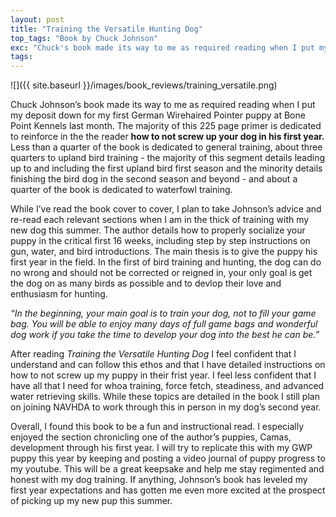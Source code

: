 ```yaml
---
layout: post
title: "Training the Versatile Hunting Dog"
top_tags: "Book by Chuck Johnson"
exc: "Chuck's book made its way to me as required reading when I put my deposit down for my first German Wirehaired Pointer puppy at Bone Point Kennels last month. This book will guide my first year puppy training and expectations for the field, it has gotten me even more excited at the prospect of picking up my new pup this summer."
tags:
---
```


![]({{ site.baseurl }}/images/book_reviews/training_versatile.png)


Chuck Johnson’s book made its way to me as required reading when I put my deposit down for my first German Wirehaired Pointer puppy at Bone Point Kennels last month. The majority of this 225 page primer is dedicated to reinforce in the the reader **how to not screw up your dog in his first year.** Less than a quarter of the book is dedicated to general training, about three quarters to upland bird training - the majority of this segment details leading up to and including the first upland bird first season and the minority details finishing the bird dog in the second season and beyond - and about a quarter of the book is dedicated to waterfowl training. 

While I’ve read the book cover to cover, I plan to take Johnson’s advice and re-read each relevant sections when I am in the thick of training with my new dog this summer. The author details how to properly socialize your puppy in the critical first 16 weeks, including step by step instructions on gun, water, and bird introductions. The main thesis is to give the puppy his first year in the field. In the first of bird training and hunting, the dog can do no wrong and should not be corrected or reigned in, your only goal is get the dog on as many birds as possible and to devlop their love and enthusiasm for hunting. 

*“In the beginning, your main goal is to train your dog, not to fill your game bag. You will be able to enjoy many days of full game bags and wonderful dog work if you take the time to develop your dog into the best he can be.”*

After reading *Training the Versatile Hunting Dog* I feel confident that I understand and can follow this ethos and that I have detailed instructions on how to not screw up my puppy in their frist year. I feel less confident that I have all that I need for whoa training, force fetch, steadiness, and advanced water retrieving skills. While these topics are detailed in the book I still plan on joining NAVHDA to work through this in person in my dog’s second year.

Overall, I found this book to be a fun and instructional read. I especially enjoyed the section chronicling one of the author’s puppies, Camas, development through his first year. I will try to replicate this with my GWP puppy this year by keeping and posting a video journal of puppy progress to my youtube. This will be a great keepsake and help me stay regimented and honest with my dog training. If anything, Johnson’s book has leveled my first year expectations and has gotten me even more excited at the prospect of picking up my new pup this summer.